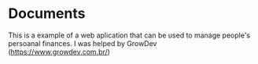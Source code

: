 # Documents

This is a example of  a web aplication that can be used to manage people's persoanal finances.
I was helped by GrowDev (https://www.growdev.com.br/)
